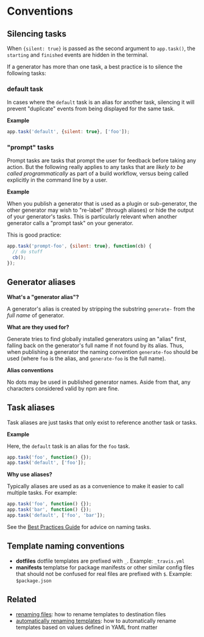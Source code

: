 # Conventions

## Silencing tasks

When `{silent: true}` is passed as the second argument to `app.task()`,  the `starting` and `finished` events are hidden in the terminal.

If a generator has more than one task, a best practice is to silence the following tasks:

### default task

In cases where the `default` task is an alias for another task, silencing it will prevent "duplicate" events from being displayed for the same task.

**Example**

```js
app.task('default', {silent: true}, ['foo']);
```

### "prompt" tasks

Prompt tasks are tasks that prompt the user for feedback before taking any action. But the following really applies to any tasks that are _likely to be called programmatically_ as part of a build workflow, versus being called explicitly in the command line by a user.

**Example**

When you publish a generator that is used as a plugin or sub-generator, the other generator may wish to "re-label" (through aliases) or hide the output of your generator's tasks. This is particularly relevant when another generator calls a "prompt task" on your generator.

This is good practice:

```js
app.task('prompt-foo', {silent: true}, function(cb) {
  // do stuff
  cb();
});
```

<a name="aliases"></a>

## Generator aliases

**What's a "generator alias"?**

A generator's alias is created by stripping the substring `generate-` from the _full name_ of generator.

**What are they used for?**

Generate tries to find globally installed generators using an "alias" first, falling back on the generator's full name if not found by its alias. Thus, when publishing a generator the naming convention `generate-foo` should be used (where `foo` is the alias, and `generate-foo` is the full name).

**Alias conventions**

No dots may be used in published generator names. Aside from that, any characters considered valid by npm are fine.

## Task aliases

Task aliases are just tasks that only exist to reference another task or tasks.

**Example**

Here, the `default` task is an alias for the `foo` task.

```js
app.task('foo', function() {});
app.task('default', ['foo']);
```

**Why use aliases?**

Typically aliases are used as as a convenience to make it easier to call multiple tasks. For example:

```js
app.task('foo', function() {});
app.task('bar', function() {});
app.task('default', ['foo', 'bar']);
```

See the [Best Practices Guide](https://github.com/generate/best-practices/naming-tasks) for advice on naming tasks.

## Template naming conventions

* **dotfiles** dotfile templates are prefixed with `_`. Example: `_travis.yml`
* **manifests** templatse for package manifests or other similar config files that should not be confused for real files are prefixed with `$`. Example: `$package.json`

## Related

* [renaming files](#renaming-files): how to rename templates to destination files
* [automatically renaming templates](#renaming-templates): how to automatically rename templates based on values defined in YAML front matter
